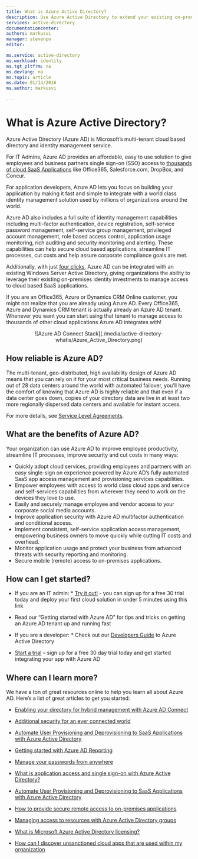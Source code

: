 ```yaml
---
title: What is Azure Active Directory?
description: Use Azure Active Directory to extend your existing on-premises identities into the cloud or develop Azure AD integrated applications.
services: active-directory
documentationcenter: 
authors: markusvi
manager: stevenpo
editor: 

ms.service: active-directory
ms.workload: identity
ms.tgt_pltfrm: na
ms.devlang: na
ms.topic: article
ms.date: 01/14/2016
ms.author: markusvi

---
```

# What is Azure Active Directory?
Azure Active Directory (Azure AD) is Microsoft’s multi-tenant cloud based directory and identity management service.

For IT Admins, Azure AD provides an affordable, easy to use solution to give employees and business partners single sign-on (SSO) access to [thousands of cloud SaaS Applications](http://blogs.technet.com/b/ad/archive/2014/09/03/50-saas-apps-now-support-federation-with-azure-ad.aspx) like Office365, Salesforce.com, DropBox, and Concur.

For application developers, Azure AD lets you focus on building your application by making it fast and simple to integrate with a world class identity management solution used by millions of organizations around the world.

Azure AD also includes a full suite of identity management capabilities including multi-factor authentication, device registration, self-service password management, self-service group management, privileged account management, role based access control, application usage monitoring, rich auditing and security monitoring and alerting. These capabilities can help secure cloud based applications, streamline IT processes, cut costs and help assure corporate compliance goals are met.

Additionally, with just [four clicks](http://blogs.technet.com/b/ad/archive/2014/08/04/connecting-ad-and-azure-ad-only-4-clicks-with-azure-ad-connect.aspx), Azure AD can be integrated with an existing Windows Server Active Directory, giving organizations the ability to leverage their existing on-premises identity investments to manage access to cloud based SaaS applications.

If you are an Office365, Azure or Dynamics CRM Online customer, you might not realize that you are already using Azure AD. Every Office365, Azure and Dynamics CRM tenant is actually already an Azure AD tenant. Whenever you want you can start using that tenant to manage access to thousands of other cloud applications Azure AD integrates with!

<center>![Azure AD Connect Stack](./media/active-directory-whatis/Azure_Active_Directory.png)
</center>


## How reliable is Azure AD?
The multi-tenant, geo-distributed, high availability design of Azure AD means that you can rely on it for your most critical business needs. Running out of 28 data centers around the world with automated failover, you’ll have the comfort of knowing that Azure AD is highly reliable and that even if a data center goes down, copies of your directory data are live in at least two more regionally dispersed data centers and available for instant access.

For more details, see [Service Level Agreements](https://azure.microsoft.com/support/legal/sla/).

## What are the benefits of Azure AD?
Your organization can use Azure AD to improve employee productivity, streamline IT processes, improve security and cut costs in many ways:

* Quickly adopt cloud services, providing employees and partners with an easy single-sign on experience powered by Azure AD’s fully automated SaaS app access management and provisioning services capabilities.
* Empower employees with access to world class cloud apps and service and self-services capabilities from wherever they need to work on the devices they love to use.
* Easily and securely manage employee and vendor access to your corporate social media accounts.
* Improve application security with Azure AD multifactor authentication and conditional access.
* Implement consistent, self-service application access management, empowering business owners to move quickly while cutting IT costs and overhead.
* Monitor application usage and protect your business from advanced threats with security reporting and monitoring.
* Secure mobile (remote) access to on-premises applications.

## How can I get started?
* If you are an IT admin:  * [Try it out!](https://azure.microsoft.com/trial/get-started-active-directory/) - you can sign up for a free 30 trial today and deploy your first cloud solution in under 5 minutes using this link
* Read our “Getting started with Azure AD” for tips and tricks on getting an Azure AD tenant up and running fast


* If you are a developer:  * Check out our [Developers Guide](active-directory-developers-guide.md) to Azure Active Directory 
* [Start a trial](https://azure.microsoft.com/trial/get-started-active-directory/) – sign up for a free 30 day trial today and get started integrating your app with Azure AD



## Where can I learn more?
We have a ton of great resources online to help you learn all about Azure AD. Here’s a list of great articles to get you started:

* [Enabling your directory for hybrid management with Azure AD Connect](active-directory-aadconnect.md)

* [Additional security for an ever connected world](multi-factor-authentication.md)

* [Automate User Provisioning and Deprovisioning to SaaS Applications with Azure Active Directory](active-directory-saas-app-provisioning.md)

* [Getting started with Azure AD Reporting](active-directory-reporting-getting-started.md)

* [Manage your passwords from anywhere](articles/active-directory-passwords.md)

* [What is application access and single sign-on with Azure Active Directory?](active-directory-appssoaccess-whatis.md)

* [Automate User Provisioning and Deprovisioning to SaaS Applications with Azure Active Directory](active-directory-saas-app-provisioning.md)

* [How to provide secure remote access to on-premises applications](active-directory-application-proxy-get-started.md)

* [Managing access to resources with Azure Active Directory groups](active-directory-manage-groups.md)

* [What is Microsoft Azure Active Directory licensing?](active-directory-licensing-what-is.md)

* [How can I discover unsanctioned cloud apps that are used within my organization](active-directory-cloudappdiscovery-whatis.md)



